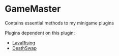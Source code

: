 # GameMaster
Contains essential methods to my minigame plugins

Plugins dependent on this plugin:
- [LavaRising](https://github.com/DiffuseHyperion/LavaRising)
- [DeathSwap](https://github.com/DiffuseHyperion/DeathSwap)
